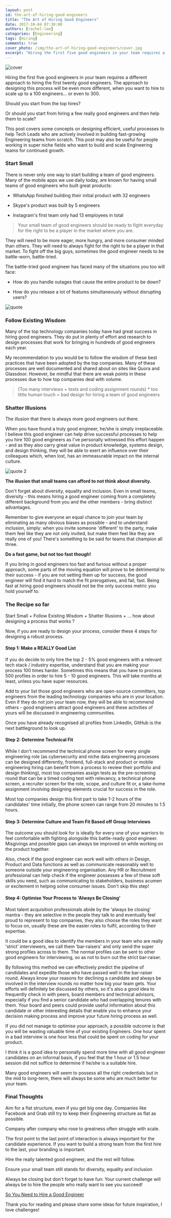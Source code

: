 ```yaml
---
layout: post
id: the-art-of-hiring-good-engineers
title: "The Art of Hiring Good Engineers"
date: 2017-10-04 07:30:00
authors: [rachel-lee]
categories: [Engineering]
tags: [Hiring]
comments: true
cover_photo: /img/the-art-of-hiring-good-engineers/cover.jpg
excerpt: "Hiring the first five good engineers in your team requires a different approach to hiring the first twenty good engineers. The approach to designing this process will be even more different, when you want to hire to scale up to a 100 Engineers... or even to 300."
---
```


![cover](/img/the-art-of-hiring-good-engineers/cover.jpg)

Hiring the first five good engineers in your team requires a different approach to hiring the first twenty good engineers. The approach to designing this process will be even more different, when you want to hire to scale up to a 100 engineers... or even to 300.

Should you start from the top hires?

Or should you start from hiring a few really good engineers and then help them to scale?

This post covers some concepts on designing efficient, useful processes to help Tech Leads who are actively involved in building fast-growing Engineering teams from scratch. This post may also be useful for people working in super niche fields who want to build and scale Engineering teams for continued growth.

### Start Small

There is never only one way to start building a team of good engineers. Many of the mobile apps we use daily today, are known for having small teams of good engineers who built great products:

* WhatsApp finished building their initial product with 32 engineers

* Skype's product was built by 5 engineers

* Instagram's first team only had 13 employees in total

> Your small team of good engineers should be ready to fight everyday for the right to be a player in the market where you are.

They will need to be more eager, more hungry, and more consumer minded than others. They will need to always fight for the right to be a player in that market. To fight off the big guys, sometimes the good engineer needs to be battle-worn, battle-tried.

The battle-tried good engineer has faced many of the situations you too will face:

* How do you handle outages that cause the entire product to be down?

* How do you release a lot of features simultaneously without disrupting users?

![quote](/img/the-art-of-hiring-good-engineers/quote.jpg)

### Follow Existing Wisdom

Many of the top technology companies today have had great success in hiring good engineers. They do put in plenty of effort and research to design processes that work for bringing in hundreds of good engineers each year.

My recommendation to you would be to follow the wisdom of these best practices that have been adopted by the top companies.  Many of these processes are well documented and shared about on sites like Quora and Glassdoor. However, be mindful that there are weak points in these processes due to how top companies deal with volume.

> (Too many interviews + tests and coding assignment rounds) * too little human touch = bad design for hiring a team of good engineers

### Shatter Illusions

The illusion that there is always more good engineers out there.

When you have found a truly good engineer, he/she is simply irreplaceable. I believe this good engineer can help drive successful processes to help you hire 100 good engineers as I've personally witnessed this effort happen - and as they also carry great value in product knowledge, systems design, and design thinking, they will be able to exert an influence over their colleagues which, when lost, has an immeasurable impact on the internal culture.

![quote 2](/img/the-art-of-hiring-good-engineers/quote_2.jpg)

**The illusion that small teams can afford to not think about diversity.**

Don't forget about diversity, equality and inclusion. Even in small teams, diversity - this means hiring a good engineer coming from a completely different background from you and the other members - bring distinct advantages.

Remember to give everyone an equal chance to join your team by eliminating as many obvious biases as possible - and to understand inclusion, simply: when you invite someone 'different' to the party, make them feel like they are not only invited, but make them feel like they are really one of you! There's something to be said for teams that champion all three.

**Do a fast game, but not too fast though!**

If you bring in good engineers too fast and furious without a proper approach, some parts of the moving equation will prove to be detrimental to their success - if you are not setting them up for success, the good engineer will find it hard to match the fit prerogatives, and fail, fast. Being fast at hiring good engineers should not be the only success metric you hold yourself to.

### The Recipe so far

Start Small + Follow Existing Wisdom + Shatter Illusions + ... how about designing a process that works ?

Now, if you are ready to design your process, consider these 4 steps for designing a robust process.

#### Step 1: Make a REALLY Good List

If you do decide to only hire the top 2 - 5% good engineers with a relevant tech stack / industry expertise, understand that you are making your process 100 times harder. Sometimes this means that you have to process 500 profiles in order to hire 5 - 10 good engineers. This will take months at least, unless you have super resources.

Add to your list those good engineers who are open-source committers, top engineers from the leading technology companies who are in your location. Even if they do not join your team now, they will be able to recommend others - good engineers attract good engineers and these activities of yours will be discussed in engineering communities.

Once you have already recognised all profiles from LinkedIn, GitHub is the next battleground to look up.

#### Step 2: Determine Technical Fit

While I don't recommend the technical phone screen for every single engineering role (as cybersecurity and niche data engineering processes can be designed differently, frontend, full-stack and product or mobile engineering hiring can benefit from a process to review their portfolio and design thinking), most top companies assign tests as the pre-screening round that can be a timed coding test with relevancy, a technical phone screen, a recruiter screen for the role, scope, and culture fit or, a take-home assignment involving designing elements crucial for success in the role.

Most top companies design this first part to take 1-2 hours of the candidates' time initially, the phone screen can range from 20 minutes to 1.5 hours.

#### Step 3: Determine Culture and Team Fit Based off Group Interviews

The outcome you should look for is ideally for every one of your warriors to feel comfortable with fighting alongside this battle-ready good engineer. Misgivings and possible gaps can always be improved on while working on the product together.

Also, check if the good engineer can work well with others in Design, Product and Data functions as well as communicate reasonably well to someone outside your engineering organisation. Any HR or Recruitment professional can help check if the engineer possesses a few of these soft skills you need, such as communicating to stakeholders, business acumen or excitement in helping solve consumer issues. Don't skip this step!

#### Step 4: Optimise Your Process to 'Always Be Closing'

Most talent acquisition professionals abide by the 'always be closing' mantra - they are selective in the people they talk to and eventually feel proud to represent to top companies, they also choose the roles they want to focus on, usually these are the easier roles to fulfil, according to their expertise.

It could be a good idea to identify the members in your team who are really 'strict' interviewers, we call them 'bar-raisers' and only send the super strong profiles across to them. The normal profiles can be sent to other good engineers for interviewing, so as not to burn out the strict bar-raiser.

By following this method we can effectively predict the pipeline of candidates and expedite those who have passed well in the bar-raiser round. Always know your reasons for declining a candidate and always be involved in the interview rounds no matter how big your team gets. Your efforts will definitely be discussed by others, so it's also a good idea to frequently check in with peers, board members and technical advisors, especially if you find a senior candidate who had overlapping tenures with them. Your board and peers could provide useful information about this candidate or other interesting details that enable you to enhance your decision making process and improve your future hiring process as well.

If you did not manage to optimise your approach, a possible outcome is that you will be wasting valuable time of your existing Engineers. One hour spent in a bad interview is one hour less that could be spent on coding for your product.

I think it is a good idea to personally spend more time with all good engineer candidates on an informal basis, if you feel that the 1 hour or 1.5 hour session did not suffice to determine if he/she is a suitable hire.

Many good engineers will seem to possess all the right credentials but in the mid to long-term, there will always be some who are much better for your team.

### Final Thoughts

Aim for a flat structure, even if you get big one day. Companies like Facebook and Grab still try to keep their Engineering structure as flat as possible.

Company after company who rose to greatness often struggle with scale.

The first point to the last point of interaction is always important for the candidate experience. If you want to build a strong team from the first hire to the last, your branding is important.

Hire the really talented good engineer, and the rest will follow.

Ensure your small team still stands for diversity, equality and inclusion

Always be closing but don't forget to have fun: Your current challenge will always be to hire the people who really want to see you succeed!

[So You Need to Hire a Good Engineer](/so-you-need-to-hire-good-engineers)

Thank you for reading and please share some ideas for future inspiration, I love challenges!
